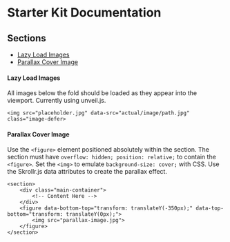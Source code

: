 # Starter Kit Documentation

## Sections
- [Lazy Load Images](#lazy-load-images)
- [Parallax Cover Image](#parallax-cover-image)

#### Lazy Load Images
All images below the fold should be loaded as they appear into the viewport. Currently using unveil.js.

```
<img src="placeholder.jpg" data-src="actual/image/path.jpg" class="image-defer>
```

#### Parallax Cover Image
Use the `<figure>` element positioned absolutely within the section. The section must have `overflow: hidden; position: relative;` to contain the `<figure>`. Set the `<img>` to emulate `background-size: cover;` with CSS. Use the Skrollr.js data attributes to create the parallax effect. 

```
<section>
    <div class="main-container">
        <!-- Content Here -->
    </div>
    <figure data-bottom-top="transform: translateY(-350px);" data-top-bottom="transform: translateY(0px);">
        <img src="parallax-image.jpg">
    </figure>
</section>
```

